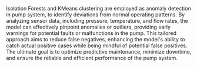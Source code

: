 Isolation Forests and KMeans clustering are employed as anomaly detection in pump system, to identify deviations from normal operating patterns. By analyzing sensor data, including pressure, temperature, and flow rates, the model can effectively pinpoint anomalies or outliers, providing early warnings for potential faults or malfunctions in the pump. This tailored approach aims to reduce false negatives, enhancing the model's ability to catch actual positive cases while being mindful of potential false positives. The ultimate goal is to optimize predictive maintenance, minimize downtime, and ensure the reliable and efficient performance of the pump system.
